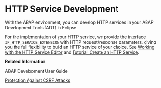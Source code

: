 <!-- loio77c269b4ea704768831118e4d40229f2 -->

# HTTP Service Development

With the ABAP environment, you can develop HTTP services in your ABAP Development Tools \(ADT\) in Eclipse.

For the implementation of your HTTP service, we provide the interface `IF_HTTP_SERVICE_EXTENSION` with HTTP request/response parameters, giving you the full flexibility to build an HTTP service of your choice. See [Working with the HTTP Service Editor](https://help.sap.com/viewer/5371047f1273405bb46725a417f95433/Cloud/en-US/494a02697388437aa71067dd95b2c561.html) and [Tutorial: Create an HTTP Service](https://developers.sap.com/tutorials/abap-environment-create-http-service.html).

**Related Information**  


[ABAP Development User Guide](https://help.sap.com/docs/abap-cloud/abap-development-tools-user-guide/about-abap-development-tools-user-guide?version=sap_btp)

[Protection Against CSRF Attacks](protection-against-csrf-attacks-c878936.md "Protect against cross-side request forgery (CSRF) attacks by enabling CSRF token handling in the HTTP service.")

